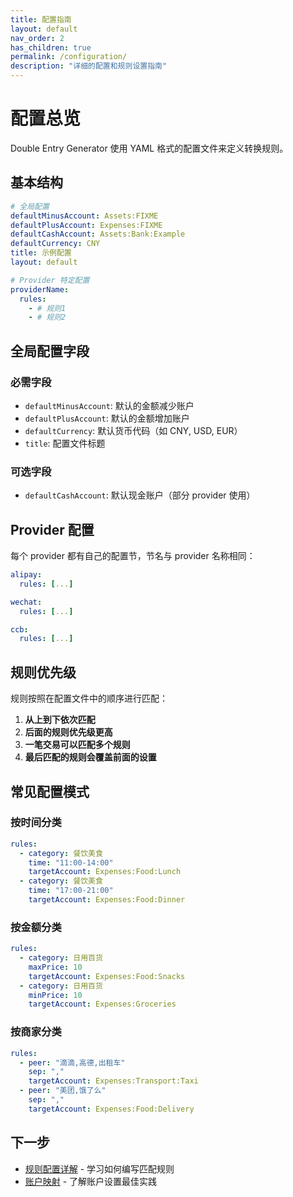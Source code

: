 ```yaml
---
title: 配置指南
layout: default
nav_order: 2
has_children: true
permalink: /configuration/
description: "详细的配置和规则设置指南"
---
```


# 配置总览

Double Entry Generator 使用 YAML 格式的配置文件来定义转换规则。

## 基本结构

```yaml
# 全局配置
defaultMinusAccount: Assets:FIXME
defaultPlusAccount: Expenses:FIXME
defaultCashAccount: Assets:Bank:Example
defaultCurrency: CNY
title: 示例配置
layout: default

# Provider 特定配置
providerName:
  rules:
    - # 规则1
    - # 规则2
```

## 全局配置字段

### 必需字段

- `defaultMinusAccount`: 默认的金额减少账户
- `defaultPlusAccount`: 默认的金额增加账户
- `defaultCurrency`: 默认货币代码（如 CNY, USD, EUR）
- `title`: 配置文件标题

### 可选字段

- `defaultCashAccount`: 默认现金账户（部分 provider 使用）

## Provider 配置

每个 provider 都有自己的配置节，节名与 provider 名称相同：

```yaml
alipay:
  rules: [...]

wechat:
  rules: [...]

ccb:
  rules: [...]
```

## 规则优先级

规则按照在配置文件中的顺序进行匹配：

1. **从上到下依次匹配**
2. **后面的规则优先级更高**
3. **一笔交易可以匹配多个规则**
4. **最后匹配的规则会覆盖前面的设置**

## 常见配置模式

### 按时间分类

```yaml
rules:
  - category: 餐饮美食
    time: "11:00-14:00"
    targetAccount: Expenses:Food:Lunch
  - category: 餐饮美食
    time: "17:00-21:00"
    targetAccount: Expenses:Food:Dinner
```

### 按金额分类

```yaml
rules:
  - category: 日用百货
    maxPrice: 10
    targetAccount: Expenses:Food:Snacks
  - category: 日用百货
    minPrice: 10
    targetAccount: Expenses:Groceries
```

### 按商家分类

```yaml
rules:
  - peer: "滴滴,高德,出租车"
    sep: ","
    targetAccount: Expenses:Transport:Taxi
  - peer: "美团,饿了么"
    sep: ","
    targetAccount: Expenses:Food:Delivery
```

## 下一步

- [规则配置详解](rules.html) - 学习如何编写匹配规则
- [账户映射](accounts.html) - 了解账户设置最佳实践
